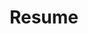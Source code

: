 ---
title: Resume
layout: cv
# actions:
#   - label: "Download as PDF"
#     icon: pdf
#     url: "#pdf-asset"
---
